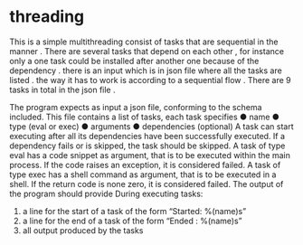 # threading

This is a simple multithreading consist of tasks that are sequential in the manner . There are several tasks that depend on each other , for instance only a one task could be installed after another one because of the dependency . there is an input which is in json file where all the tasks are listed .  the way it has to work is according to a sequential flow . There are 9 tasks in total in the json file .   


The program expects as input a json file, conforming to the schema included. This file
contains a list of tasks, each task specifies
● name
● type (eval or exec)
● arguments
● dependencies (optional)
A task can start executing after all its dependencies have been successfully executed.
If a dependency fails or is skipped, the task should be skipped.
A task of type eval has a code snippet as argument, that is to be executed within the main
process. If the code raises an exception, it is considered failed.
A task of type exec has a shell command as argument, that is to be executed in a shell. If
the return code is none zero, it is considered failed.
The output of the program should provide
 During executing tasks:
1) a line for the start of a task of the form  “Started: %(name)s”
2) a line for the end of a task of the form  “Ended : %(name)s”
3) all output produced by the tasks
